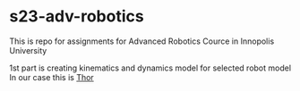 # s23-adv-robotics

This is repo for assignments for Advanced Robotics Cource in Innopolis University

1st part is creating kinematics and dynamics model for selected robot model
In our case this is [Thor](http://thor.angel-lm.com/)

